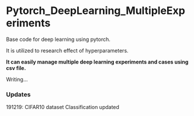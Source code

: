 # Pytorch_DeepLearning_MultipleExperiments

Base code for deep learning using pytorch.

It is utilized to research effect of hyperparameters.

**It can easily manage multiple deep learning experiments and cases using csv file.**

Writing...


  
### Updates

191219: CIFAR10 dataset Classification updated
